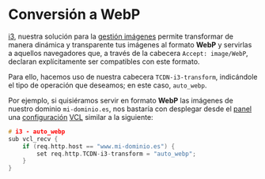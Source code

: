 # Conversión a WebP

[i3](./), nuestra solución para la [gestión imágenes](../../productos-y-servicios/i3-optimizacion-de-imagenes.md) permite transformar de manera dinámica y transparente tus imágenes al formato **WebP** y servirlas a aquellos navegadores que, a través de la cabecera `Accept: image/WebP`, declaran explícitamente ser compatibles con este formato.

Para ello, hacemos uso de nuestra cabecera `TCDN-i3-transform`, indicándole el tipo de operación que deseamos; en este caso, `auto_webp`.

Por ejemplo, si quisiéramos servir en formato **WebP** las imágenes de nuestro dominio `mi-dominio.es`, nos bastaría con desplegar desde el [panel](../../getting-started/dashboard/) una [configuración](../../getting-started/dashboard/autoprovisionamiento/) [VCL](../vcl/) similar a la siguiente:

```c
# i3 - auto_webp
sub vcl_recv {
    if (req.http.host == "www.mi-dominio.es") {
        set req.http.TCDN-i3-transform = "auto_webp";
    }
}

```
